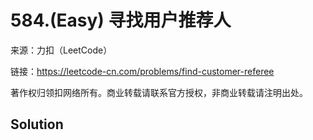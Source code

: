 # 584.(Easy) 寻找用户推荐人



来源：力扣（LeetCode）

链接：https://leetcode-cn.com/problems/find-customer-referee 

著作权归领扣网络所有。商业转载请联系官方授权，非商业转载请注明出处。



## Solution 



```sql



```
    